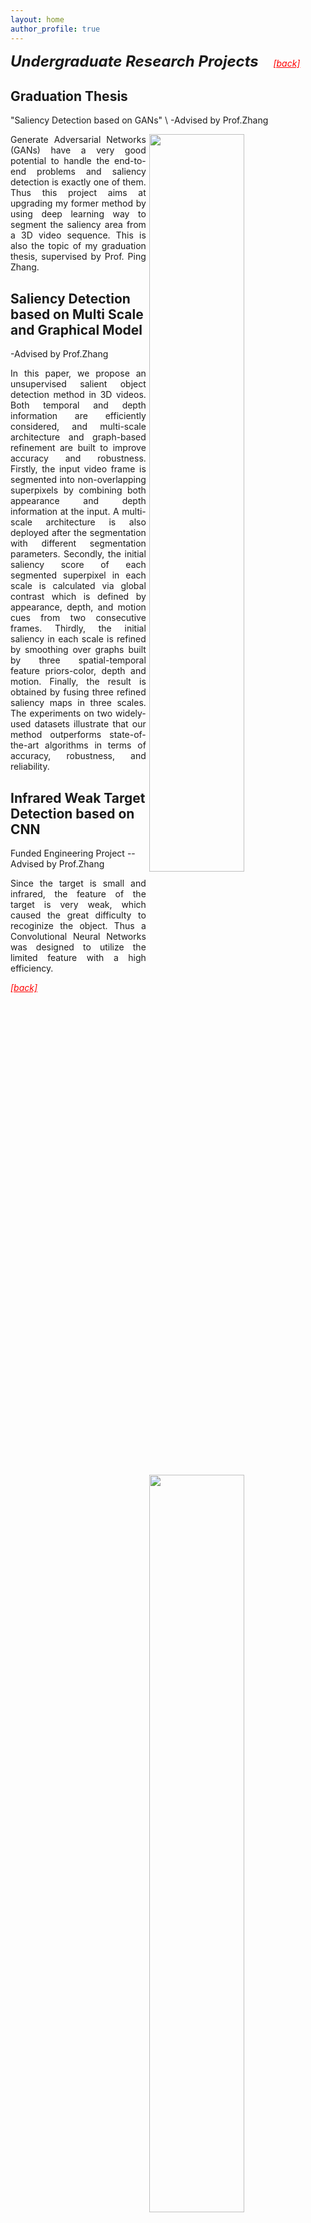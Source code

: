 ```yaml
---
layout: home
author_profile: true
---
```


<b style="font-size:18pt"><i>Undergraduate Research Projects</i></b>&nbsp;&nbsp;&nbsp;&nbsp;&nbsp; <a style="color:red; text-decoration:underline" href="../projects"><i>[back]</i></a>

## Graduation Thesis
"Saliency Detection based on GANs" \\
-Advised by Prof.Zhang

<p style="text-align:justify">
<img src="../assets/img/pic3.png" align="right" width="55%" hspace="5" >
Generate Adversarial Networks (GANs) have a very good potential to handle the end-to-end problems and saliency detection is exactly one of them. Thus this project aims at upgrading my former method by using deep learning way to segment the saliency area from a 3D video sequence. This is also the topic of my graduation thesis, supervised by Prof. Ping Zhang.
</p>

## Saliency Detection based on Multi Scale and Graphical Model

-Advised by Prof.Zhang
<p style="text-align:justify">
<img src="../assets/img/pic1.png" align="right" width="55%" hspace="5" >
In this paper, we propose an unsupervised salient object detection method in 3D videos. Both temporal and depth information are efficiently considered, and multi-scale architecture and graph-based refinement are built to improve accuracy and robustness. Firstly, the input video frame is segmented into non-overlapping superpixels by combining both appearance and depth information at the input. A multi-scale architecture is also deployed after the segmentation with different segmentation parameters. Secondly, the initial saliency score of each segmented superpixel in each scale is calculated via global contrast which is defined by appearance, depth, and motion cues from two consecutive frames. Thirdly, the initial saliency in each scale is refined by smoothing over graphs built by three spatial-temporal feature priors-color, depth and motion. Finally, the result is obtained by fusing three refined saliency maps in three scales. The experiments on two widely-used datasets illustrate that our method outperforms state-of-the-art algorithms in terms of accuracy, robustness, and reliability.
</p>

## Infrared Weak Target Detection based on CNN

Funded Engineering Project -- Advised by Prof.Zhang

<p style="text-align:justify">
<img src="../assets/img/pic2.png" align="right" width="55%" hspace="5" vspace="5">
Since the target is small and infrared, the feature of the target is very weak, which caused the great difficulty to recoginize the object. Thus a Convolutional Neural Networks was designed to utilize the limited feature with a high efficiency.
</p>

<a style="color:red; text-decoration:underline" href="../projects"><i>[back]</i></a>
